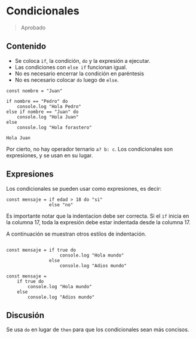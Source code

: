 # Condicionales

> Aprobado

## Contenido

- Se coloca `if`, la condición, `do` y la expresión a ejecutar.
- Las condiciones con `else if` funcionan igual.
- No es necesario encerrar la condición en paréntesis
- No es necesario colocar `do` luego de `else`.

```
const nombre = "Juan"

if nombre == "Pedro" do
    console.log "Hola Pedro"
else if nombre == "Juan" do
    console.log "Hola Juan"
else
    console.log "Hola forastero"
```

```terminal
Hola Juan
```

Por cierto, no hay operador ternario `a? b: c`. Los condicionales son expresiones, y
se usan en su lugar.

## Expresiones

Los condicionales se pueden usar como expresiones, es decir:

```
const mensaje = if edad > 18 do "si"
                else "no"
```

Es importante notar que la indentacion debe ser correcta. Si el `if` inicia en la columna 17,
toda la expresión debe estar indentada desde la columna 17.

A continuación se muestran otros estilos de indentación.

```

const mensaje = if true do
                    console.log "Hola mundo"
                else
                    console.log "Adios mundo"

const mensaje =
    if true do
        console.log "Hola mundo"
    else
        console.log "Adios mundo"
```

## Discusión

Se usa `do` en lugar de `then` para que los condicionales sean más concisos.

